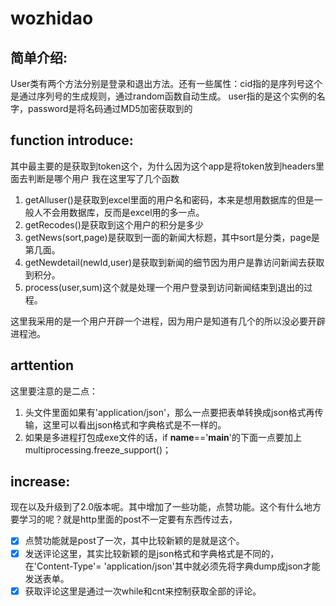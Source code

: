 # wozhidao
## 简单介绍:
User类有两个方法分别是登录和退出方法。还有一些属性：cid指的是序列号这个是通过序列号的生成规则，通过random函数自动生成。
user指的是这个实例的名字，password是将名码通过MD5加密获取到的
## function introduce:
其中最主要的是获取到token这个，为什么因为这个app是将token放到headers里面去判断是哪个用户
我在这里写了几个函数
1. getAlluser()是获取到excel里面的用户名和密码，本来是想用数据库的但是一般人不会用数据库，反而是excel用的多一点。
2. getRecodes()是获取到这个用户的积分是多少
3. getNews(sort,page)是获取到一面的新闻大标题，其中sort是分类，page是第几面。
4. getNewdetail(newId,user)是获取到新闻的细节因为用户是靠访问新闻去获取到积分。
5. process(user,sum)这个就是处理一个用户登录到访问新闻结束到退出的过程。

这里我采用的是一个用户开辟一个进程，因为用户是知道有几个的所以没必要开辟进程池。
## arttention
这里要注意的是二点：
1. 头文件里面如果有'application/json'，那么一点要把表单转换成json格式再传输，这里可以看出json格式和字典格式是不一样的。
2. 如果是多进程打包成exe文件的话，if __name__=='__main__'的下面一点要加上multiprocessing.freeze_support()；
## increase: 
现在以及升级到了2.0版本呢。其中增加了一些功能，点赞功能。这个有什么地方要学习的呢？就是http里面的post不一定要有东西传过去，

- [x] 点赞功能就是post了一次，其中比较新颖的是就是这个。
- [x] 发送评论这里，其实比较新颖的是json格式和字典格式是不同的，在'Content-Type'= 'application/json'其中就必须先将字典dump成json才能发送表单。
- [x] 获取评论这里是通过一次while和cnt来控制获取全部的评论。
